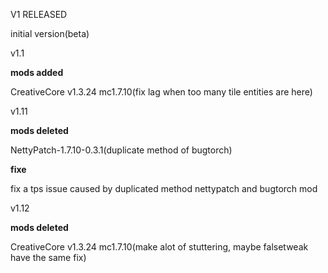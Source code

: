 V1 RELEASED

initial version(beta)

v1.1

**mods added**

CreativeCore v1.3.24 mc1.7.10(fix lag when too many tile entities are here)

v1.11

**mods deleted**

NettyPatch-1.7.10-0.3.1(duplicate method of bugtorch)

**fixe**

fix a tps issue caused by duplicated method nettypatch and bugtorch mod

v1.12

**mods deleted**

CreativeCore v1.3.24 mc1.7.10(make alot of stuttering, maybe falsetweak have the same fix)
